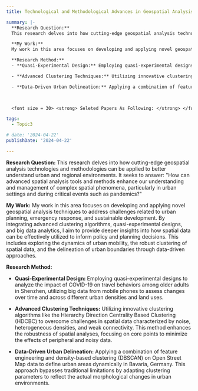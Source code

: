 ```yaml
---
title: Technological and Methodological Advances in Geospatial Analysis

summary: |-
  **Research Question:**
  This research delves into how cutting-edge geospatial analysis technologies and methodologies can be applied to better understand urban and regional environments. It seeks to answer: "How can advanced spatial analysis tools and methods enhance our understanding and management of complex spatial phenomena, particularly in urban settings and during critical events such as pandemics?"

  **My Work:**
  My work in this area focuses on developing and applying novel geospatial analysis techniques to address challenges related to urban planning, emergency response, and sustainable development. By integrating advanced clustering algorithms, quasi-experimental designs, and big data analytics, I aim to provide deeper insights into how spatial data can be effectively utilized to inform policy and planning decisions. This includes exploring the dynamics of urban mobility, the robust clustering of spatial data, and the delineation of urban boundaries through data-driven approaches.

  **Research Method:**
  - **Quasi-Experimental Design:** Employing quasi-experimental designs to analyze the impact of COVID-19 on travel behaviors among older adults in Shenzhen, utilizing big data from mobile phones to assess changes over time and across different urban densities and land uses.

  - **Advanced Clustering Techniques:** Utilizing innovative clustering algorithms like the Hierarchy Direction Centrality Based Clustering (HDCBC) to overcome challenges in spatial data characterized by noise, heterogeneous densities, and weak connectivity. This method enhances the robustness of spatial analyses, focusing on core points to minimize the effects of peripheral and noisy data.

  - **Data-Driven Urban Delineation:** Applying a combination of feature engineering and density-based clustering (DBSCAN) on Open Street Map data to define urban areas dynamically in Bavaria, Germany. This approach bypasses traditional limitations by adapting clustering parameters to reflect the actual morphological changes in urban environments.

 

  <font size = 30> <strong> Seleted Papers As Following: </strong> </font>

tags:
  - Topic3

# date: '2024-04-22'
publishDate: '2024-04-22'

---
```

**Research Question:**
This research delves into how cutting-edge geospatial analysis technologies and methodologies can be applied to better understand urban and regional environments. It seeks to answer: "How can advanced spatial analysis tools and methods enhance our understanding and management of complex spatial phenomena, particularly in urban settings and during critical events such as pandemics?"

**My Work:**
My work in this area focuses on developing and applying novel geospatial analysis techniques to address challenges related to urban planning, emergency response, and sustainable development. By integrating advanced clustering algorithms, quasi-experimental designs, and big data analytics, I aim to provide deeper insights into how spatial data can be effectively utilized to inform policy and planning decisions. This includes exploring the dynamics of urban mobility, the robust clustering of spatial data, and the delineation of urban boundaries through data-driven approaches.

**Research Method:**
- **Quasi-Experimental Design:** Employing quasi-experimental designs to analyze the impact of COVID-19 on travel behaviors among older adults in Shenzhen, utilizing big data from mobile phones to assess changes over time and across different urban densities and land uses.

- **Advanced Clustering Techniques:** Utilizing innovative clustering algorithms like the Hierarchy Direction Centrality Based Clustering (HDCBC) to overcome challenges in spatial data characterized by noise, heterogeneous densities, and weak connectivity. This method enhances the robustness of spatial analyses, focusing on core points to minimize the effects of peripheral and noisy data.

- **Data-Driven Urban Delineation:** Applying a combination of feature engineering and density-based clustering (DBSCAN) on Open Street Map data to define urban areas dynamically in Bavaria, Germany. This approach bypasses traditional limitations by adapting clustering parameters to reflect the actual morphological changes in urban environments.
